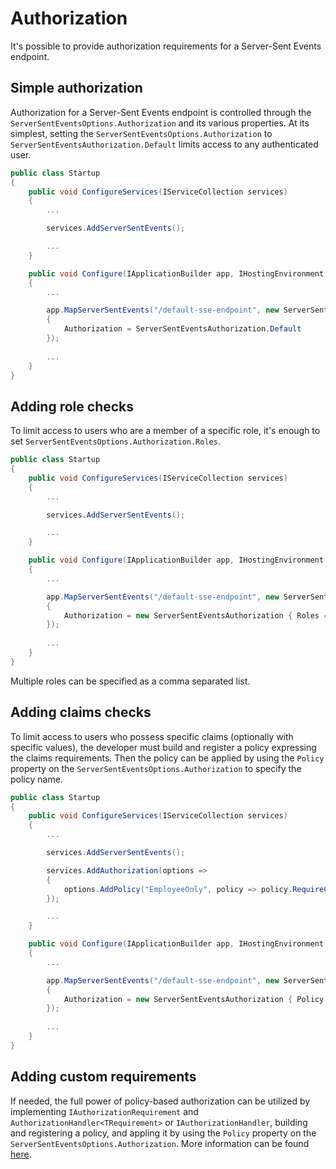 ﻿# Authorization

It's possible to provide authorization requirements for a Server-Sent Events endpoint.

## Simple authorization

Authorization for a Server-Sent Events endpoint is controlled through the `ServerSentEventsOptions.Authorization` and its various properties. At its simplest, setting the `ServerSentEventsOptions.Authorization` to `ServerSentEventsAuthorization.Default` limits access to any authenticated user.

```cs
public class Startup
{
    public void ConfigureServices(IServiceCollection services)
    {
		...

        services.AddServerSentEvents();

		...
    }

    public void Configure(IApplicationBuilder app, IHostingEnvironment env)
    {
        ...

        app.MapServerSentEvents("/default-sse-endpoint", new ServerSentEventsOptions
        {
            Authorization = ServerSentEventsAuthorization.Default
        });
			
		...
    }
}
```

## Adding role checks

To limit access to users who are a member of a specific role, it's enough to set `ServerSentEventsOptions.Authorization.Roles`.

```cs
public class Startup
{
    public void ConfigureServices(IServiceCollection services)
    {
		...

        services.AddServerSentEvents();

		...
    }

    public void Configure(IApplicationBuilder app, IHostingEnvironment env)
    {
        ...

        app.MapServerSentEvents("/default-sse-endpoint", new ServerSentEventsOptions
        {
            Authorization = new ServerSentEventsAuthorization { Roles = "Employee" }
        });
			
		...
    }
}
```

Multiple roles can be specified as a comma separated list.

## Adding claims checks

To limit access to users who possess specific claims (optionally with specific values), the developer must build and register a policy expressing the claims requirements. Then the policy can be applied by using the `Policy` property on the `ServerSentEventsOptions.Authorization` to specify the policy name.

```cs
public class Startup
{
    public void ConfigureServices(IServiceCollection services)
    {
		...

        services.AddServerSentEvents();

        services.AddAuthorization(options =>
        {
            options.AddPolicy("EmployeeOnly", policy => policy.RequireClaim("EmployeeNumber"));
        });

		...
    }

    public void Configure(IApplicationBuilder app, IHostingEnvironment env)
    {
        ...

        app.MapServerSentEvents("/default-sse-endpoint", new ServerSentEventsOptions
        {
            Authorization = new ServerSentEventsAuthorization { Policy = "EmployeeOnly" }
        });
			
		...
    }
}
```

## Adding custom requirements

If needed, the full power of policy-based authorization can be utilized by implementing `IAuthorizationRequirement` and `AuthorizationHandler<TRequirement>` or `IAuthorizationHandler`, building and registering a policy, and appling it by using the `Policy` property on the `ServerSentEventsOptions.Authorization`. More information can be found [here](https://docs.microsoft.com/en-us/aspnet/core/security/authorization/policies).